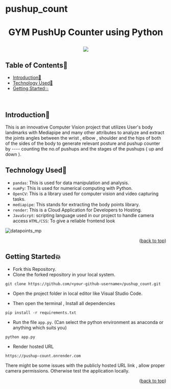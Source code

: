 # pushup_count

# <p align="center">GYM PushUp Counter using Python</p>

<!-- --------------------------------------------------------------------------------------------------------------------------------------------------------- -->

<div id="top"></div>
<div align="center">
<img src="https://forthebadge.com/images/badges/built-with-love.svg" />
  <br>
  
</div>
<h2>Table of Contents🧾</h2>

- [Introduction📌](#introduction)
- [Technology Used🚀](#technology-used)
- [Getting Started💥](#getting-started)
<br>

<!-- --------------------------------------------------------------------------------------------------------------------------------------------------------- -->

<h2>Introduction📌</h2>

This is an innovative Computer Vision project that utilizes User's body landmarks with Mediapipe and  many other attributes to analyze and extract the joints angles between the wrist , elbow , shoulder and the hips of both of the sides of the body to generate relevant posture and pushup counter by ---- counting the no.of pushups and the stages of the pushups ( up and down ).

<!-- --------------------------------------------------------------------------------------------------------------------------------------------------------- -->

<h2>Technology Used🚀</h2>

- `pandas`: This is used for data manipulation and analysis.
- `numPy`: This is used for numerical computing with Python.
- `OpenCV`: This is a library used for computer vision and video capturing tasks.
- `mediapipe`: This stands for extracting the body points library.
- `render`: This is a Cloud Application for Developers to Hosting.
- `JavaScrpt`: scripting language used in our project to handle camera access 
`HTML/CSS`: To give a reliable frontend look

![datapoints_mp](https://github.com/sahaycodes/pushup_count/assets/99585576/af9e8cc7-bca4-4d33-96d9-38d6d7e51fb8)


<p align="right">(<a href="#top">back to top</a>)</p>


<!-- --------------------------------------------------------------------------------------------------------------------------------------------------------- -->


<!-- --------------------------------------------------------------------------------------------------------------------------------------------------------- -->

<h2>Getting Started💥</h2>

- Fork this Repository.
- Clone the forked repository in your local system.
```
git clone https://github.com/<your-github-username>/pushup_count.git
```

- Open the project folder in local editor like Visual Studio Code. 

- Then open the terminal , Install all dependencies 
```
pip install -r requirements.txt
```

- Run the file `app.py`.
  (Can select the python environment as anaconda or anything which suits you)
```
python app.py 
```
- Render hosted URL 
```
https://pushup-count.onrender.com
```
There might be some issues with the publicly hosted URL link , allow proper camera permissions. Otherwise test the application locally.

<p align="right">(<a href="#top">back to top</a>)</p>

#
